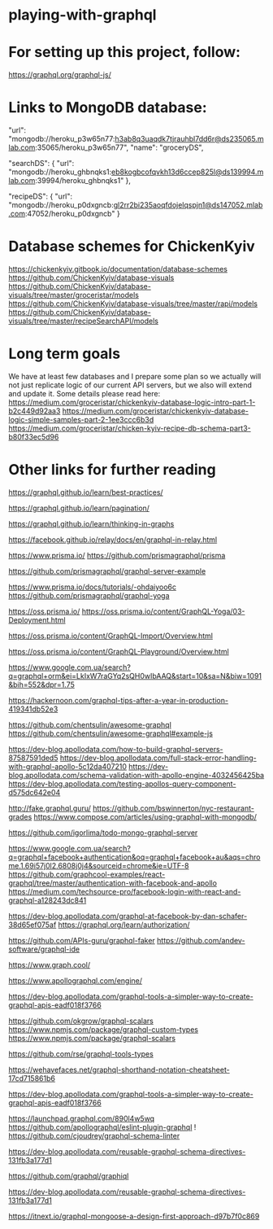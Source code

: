 # playing-with-graphql

# For setting up this project, follow:
https://graphql.org/graphql-js/

# Links to MongoDB database:
"url": "mongodb://heroku_p3w65n77:h3ab8q3uaqdk7tjrauhbl7dd6r@ds235065.mlab.com:35065/heroku_p3w65n77",
"name": "groceryDS",

"searchDS": {
"url": "mongodb://heroku_ghbnqks1:eb8kogbcofqvkh13d6ccep825l@ds139994.mlab.com:39994/heroku_ghbnqks1"
},

"recipeDS": {
"url": "mongodb://heroku_p0dxgncb:gl2rr2bi235aoqfdojelqspjn1@ds147052.mlab.com:47052/heroku_p0dxgncb"
}

# Database schemes for ChickenKyiv
https://chickenkyiv.gitbook.io/documentation/database-schemes
https://github.com/ChickenKyiv/database-visuals
https://github.com/ChickenKyiv/database-visuals/tree/master/groceristar/models
https://github.com/ChickenKyiv/database-visuals/tree/master/rapi/models
https://github.com/ChickenKyiv/database-visuals/tree/master/recipeSearchAPI/models

# Long term goals
We have at least few databases and I prepare some plan so we actually will not just replicate logic of our current API servers, but we also will extend and update it.
Some details please read here: 
https://medium.com/groceristar/chickenkyiv-database-logic-intro-part-1-b2c449d92aa3
https://medium.com/groceristar/chickenkyiv-database-logic-simple-samples-part-2-1ee3ccc6b3d
https://medium.com/groceristar/chicken-kyiv-recipe-db-schema-part3-b80f33ec5d96

# Other links for further reading
https://graphql.github.io/learn/best-practices/

https://graphql.github.io/learn/pagination/

https://graphql.github.io/learn/thinking-in-graphs

https://facebook.github.io/relay/docs/en/graphql-in-relay.html

https://www.prisma.io/
https://github.com/prismagraphql/prisma

https://github.com/prismagraphql/graphql-server-example


https://www.prisma.io/docs/tutorials/-ohdaiyoo6c
https://github.com/prismagraphql/graphql-yoga

https://oss.prisma.io/
https://oss.prisma.io/content/GraphQL-Yoga/03-Deployment.html


https://oss.prisma.io/content/GraphQL-Import/Overview.html


https://oss.prisma.io/content/GraphQL-Playground/Overview.html






https://www.google.com.ua/search?q=graphql+orm&ei=LkIxW7raGYq2sQH0wIbAAQ&start=10&sa=N&biw=1091&bih=552&dpr=1.75

https://hackernoon.com/graphql-tips-after-a-year-in-production-419341db52e3


https://github.com/chentsulin/awesome-graphql
https://github.com/chentsulin/awesome-graphql#example-js

https://dev-blog.apollodata.com/how-to-build-graphql-servers-87587591ded5
https://dev-blog.apollodata.com/full-stack-error-handling-with-graphql-apollo-5c12da407210
https://dev-blog.apollodata.com/schema-validation-with-apollo-engine-4032456425ba
https://dev-blog.apollodata.com/testing-apollos-query-component-d575dc642e04


http://fake.graphql.guru/
https://github.com/bswinnerton/nyc-restaurant-grades
https://www.compose.com/articles/using-graphql-with-mongodb/

https://github.com/igorlima/todo-mongo-graphql-server

https://www.google.com.ua/search?q=graphql+facebook+authentication&oq=graphql+facebook+au&aqs=chrome.1.69i57j0l2.6808j0j4&sourceid=chrome&ie=UTF-8
https://github.com/graphcool-examples/react-graphql/tree/master/authentication-with-facebook-and-apollo
https://medium.com/techsource-pro/facebook-login-with-react-and-graphql-a128243dc841

https://dev-blog.apollodata.com/graphql-at-facebook-by-dan-schafer-38d65ef075af
https://graphql.org/learn/authorization/

https://github.com/APIs-guru/graphql-faker
https://github.com/andev-software/graphql-ide


https://www.graph.cool/

https://www.apollographql.com/engine/

https://dev-blog.apollodata.com/graphql-tools-a-simpler-way-to-create-graphql-apis-eadf018f3766

https://github.com/okgrow/graphql-scalars
https://www.npmjs.com/package/graphql-custom-types
https://www.npmjs.com/package/graphql-scalars

https://github.com/rse/graphql-tools-types


https://wehavefaces.net/graphql-shorthand-notation-cheatsheet-17cd715861b6

https://dev-blog.apollodata.com/graphql-tools-a-simpler-way-to-create-graphql-apis-eadf018f3766

https://launchpad.graphql.com/890l4w5wq
https://github.com/apollographql/eslint-plugin-graphql !
https://github.com/cjoudrey/graphql-schema-linter

https://dev-blog.apollodata.com/reusable-graphql-schema-directives-131fb3a177d1

https://github.com/graphql/graphiql

https://dev-blog.apollodata.com/reusable-graphql-schema-directives-131fb3a177d1

https://itnext.io/graphql-mongoose-a-design-first-approach-d97b7f0c869
